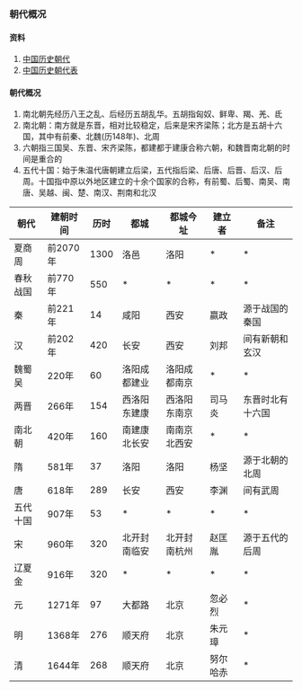 ### 朝代概况

#### 资料
1. [中国历史朝代](https://baike.baidu.com/item/%E4%B8%AD%E5%9B%BD%E5%8E%86%E5%8F%B2%E6%9C%9D%E4%BB%A3/4056123?fr=aladdin)
1. [中国历史朝代表](../images/Dynasties-in-Chinese-history.jpg)

#### 朝代概况
1. 南北朝先经历八王之乱、后经历五胡乱华。五胡指匈奴、鲜卑、羯、羌、氐
1. 南北朝：南方就是东晋，相对比较稳定，后来是宋齐梁陈；北方是五胡十六国，其中有前秦、北魏(历148年)、北周
1. 六朝指三国吴、东晋、宋齐梁陈，都建都于建康合称六朝，和魏晋南北朝的时间是重合的
1. 五代十国：始于朱温代唐朝建立后梁，五代指后梁、后唐、后晋、后汉、后周。十国指中原以外地区建立的十余个国家的合称，有前蜀、后蜀、南吴、南唐、吴越、闽、楚、南汉、荆南和北汉

|朝代    |建朝时间    |历时 |都城 |都城今址 |建立者 |备注 |
|  ----  | ----  |  ----  | ----  |  ----  | ----  |  ----  |
|夏商周   |前2070年| 1300 |洛邑 |洛阳 |* |* |
|春秋战国 |前770年 | 550  | *   | *  | * | * |
|秦      |前221年 | 14   |咸阳  |西安|嬴政| 源于战国的秦国 |
|汉      |前202年 | 420  |长安  |西安|刘邦| 间有新朝和玄汉 |
|魏蜀吴   |220年  | 60   |洛阳成都建业|洛阳成都南京| * | * |
|两晋    |266年   | 154  |西洛阳东建康|西洛阳东南京|司马炎| 东晋时北有十六国 |
|南北朝  |420年   | 160  |南建康北长安|南南京北西安| * | * |
|隋      |581年   | 37  |洛阳  |洛阳 |杨坚| 源于北朝的北周 |
|唐      |618年   | 289 |长安  |西安 |李渊| 间有武周 |
|五代十国 |907年   | 53  | *   | *   | * | * |
|宋      |960年   | 320 |北开封南临安|北开封南杭州|赵匡胤|源于五代的后周|
|辽夏金   |916年  | 320  | *   | *   | * | * |
|元       |1271年 | 97  |大都路|北京  |忽必烈| * |
|明       |1368年 | 276 |顺天府|北京  |朱元璋| * |
|清       |1644年 | 268 |顺天府|北京  |努尔哈赤| * |

